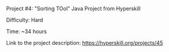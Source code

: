 Project #4: "Sorting TOol" Java Project from Hyperskill

Difficulty: Hard

Time: ~34 hours

Link to the project description: https://hyperskill.org/projects/45
